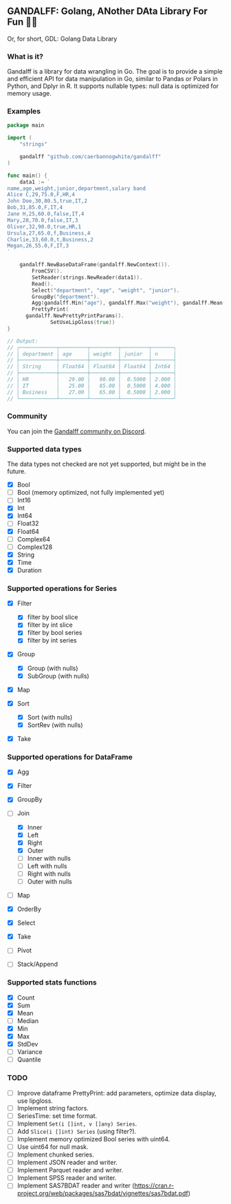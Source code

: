 ## GANDALFF: Golang, ANother DAta Library For Fun 🧙‍♂️

Or, for short, GDL: Golang Data Library

### What is it?

Gandalff is a library for data wrangling in Go.
The goal is to provide a simple and efficient API for data manipulation in Go,
similar to Pandas or Polars in Python, and Dplyr in R.
It supports nullable types: null data is optimized for memory usage.

### Examples

```go
package main

import (
	"strings"

	gandalff "github.com/caerbannogwhite/gandalff"
)

func main() {
	data1 := `
name,age,weight,junior,department,salary band
Alice C,29,75.0,F,HR,4
John Doe,30,80.5,true,IT,2
Bob,31,85.0,F,IT,4
Jane H,25,60.0,false,IT,4
Mary,28,70.0,false,IT,3
Oliver,32,90.0,true,HR,1
Ursula,27,65.0,f,Business,4
Charlie,33,60.0,t,Business,2
Megan,26,55.0,F,IT,3
`

	gandalff.NewBaseDataFrame(gandalff.NewContext()).
		FromCSV().
		SetReader(strings.NewReader(data1)).
		Read().
		Select("department", "age", "weight", "junior").
		GroupBy("department").
		Agg(gandalff.Min("age"), gandalff.Max("weight"), gandalff.Mean("junior"), gandalff.Count()).
		PrettyPrint(
      gandalff.NewPrettyPrintParams().
			  SetUseLipGloss(true))
}

// Output:
// ╭────────────┬─────────┬─────────┬─────────┬───────╮
// │ department │ age     │ weight  │ junior  │ n     │
// ├────────────┼─────────┼─────────┼─────────┼───────┤
// │ String     │ Float64 │ Float64 │ Float64 │ Int64 │
// ├────────────┼─────────┼─────────┼─────────┼───────┤
// │ HR         │   29.00 │   90.00 │  0.5000 │ 2.000 │
// │ IT         │   25.00 │   85.00 │  0.5000 │ 4.000 │
// │ Business   │   27.00 │   65.00 │  0.5000 │ 2.000 │
// ╰────────────┴─────────┴─────────┴─────────┴───────╯
```

### Community

You can join the [Gandalff community on Discord](https://discord.gg/vPv5bhXY).

### Supported data types

The data types not checked are not yet supported, but might be in the future.

- [x] Bool
- [ ] Bool (memory optimized, not fully implemented yet)
- [ ] Int16
- [x] Int
- [x] Int64
- [ ] Float32
- [x] Float64
- [ ] Complex64
- [ ] Complex128
- [x] String
- [x] Time
- [x] Duration

### Supported operations for Series

- [x] Filter

  - [x] filter by bool slice
  - [x] filter by int slice
  - [x] filter by bool series
  - [x] filter by int series

- [x] Group

  - [x] Group (with nulls)
  - [x] SubGroup (with nulls)

- [x] Map
- [x] Sort

  - [x] Sort (with nulls)
  - [x] SortRev (with nulls)

- [x] Take

### Supported operations for DataFrame

- [x] Agg
- [x] Filter
- [x] GroupBy
- [ ] Join

  - [x] Inner
  - [x] Left
  - [x] Right
  - [x] Outer
  - [ ] Inner with nulls
  - [ ] Left with nulls
  - [ ] Right with nulls
  - [ ] Outer with nulls

- [ ] Map
- [x] OrderBy
- [x] Select
- [x] Take
- [ ] Pivot
- [ ] Stack/Append

### Supported stats functions

- [x] Count
- [x] Sum
- [x] Mean
- [ ] Median
- [x] Min
- [x] Max
- [x] StdDev
- [ ] Variance
- [ ] Quantile

### TODO

- [ ] Improve dataframe PrettyPrint: add parameters, optimize data display, use lipgloss.
- [ ] Implement string factors.
- [ ] SeriesTime: set time format.
- [ ] Implement `Set(i []int, v []any) Series`.
- [ ] Add `Slice(i []int) Series` (using filter?).
- [ ] Implement memory optimized Bool series with uint64.
- [ ] Use uint64 for null mask.
- [ ] Implement chunked series.
- [ ] Implement JSON reader and writer.
- [ ] Implement Parquet reader and writer.
- [ ] Implement SPSS reader and writer.
- [ ] Implement SAS7BDAT reader and writer (https://cran.r-project.org/web/packages/sas7bdat/vignettes/sas7bdat.pdf)
